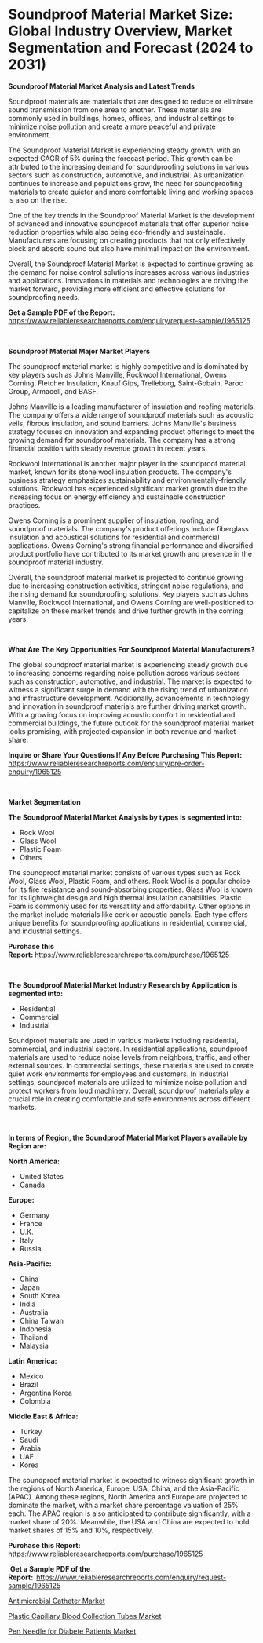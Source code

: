<p><h1>Soundproof Material Market Size: Global Industry Overview, Market Segmentation and Forecast (2024 to 2031)</h1></p><p><strong>Soundproof Material Market Analysis and Latest Trends</strong></p>
<p><p>Soundproof materials are materials that are designed to reduce or eliminate sound transmission from one area to another. These materials are commonly used in buildings, homes, offices, and industrial settings to minimize noise pollution and create a more peaceful and private environment.</p><p>The Soundproof Material Market is experiencing steady growth, with an expected CAGR of 5% during the forecast period. This growth can be attributed to the increasing demand for soundproofing solutions in various sectors such as construction, automotive, and industrial. As urbanization continues to increase and populations grow, the need for soundproofing materials to create quieter and more comfortable living and working spaces is also on the rise.</p><p>One of the key trends in the Soundproof Material Market is the development of advanced and innovative soundproof materials that offer superior noise reduction properties while also being eco-friendly and sustainable. Manufacturers are focusing on creating products that not only effectively block and absorb sound but also have minimal impact on the environment.</p><p>Overall, the Soundproof Material Market is expected to continue growing as the demand for noise control solutions increases across various industries and applications. Innovations in materials and technologies are driving the market forward, providing more efficient and effective solutions for soundproofing needs.</p></p>
<p><strong>Get a Sample PDF of the Report:&nbsp;</strong> <a href="https://www.reliableresearchreports.com/enquiry/request-sample/1965125">https://www.reliableresearchreports.com/enquiry/request-sample/1965125</a></p>
<p>&nbsp;</p>
<p><strong>Soundproof Material Major Market Players</strong></p>
<p><p>The soundproof material market is highly competitive and is dominated by key players such as Johns Manville, Rockwool International, Owens Corning, Fletcher Insulation, Knauf Gips, Trelleborg, Saint-Gobain, Paroc Group, Armacell, and BASF.</p><p>Johns Manville is a leading manufacturer of insulation and roofing materials. The company offers a wide range of soundproof materials such as acoustic veils, fibrous insulation, and sound barriers. Johns Manville's business strategy focuses on innovation and expanding product offerings to meet the growing demand for soundproof materials. The company has a strong financial position with steady revenue growth in recent years.</p><p>Rockwool International is another major player in the soundproof material market, known for its stone wool insulation products. The company's business strategy emphasizes sustainability and environmentally-friendly solutions. Rockwool has experienced significant market growth due to the increasing focus on energy efficiency and sustainable construction practices.</p><p>Owens Corning is a prominent supplier of insulation, roofing, and soundproof materials. The company's product offerings include fiberglass insulation and acoustical solutions for residential and commercial applications. Owens Corning's strong financial performance and diversified product portfolio have contributed to its market growth and presence in the soundproof material industry.</p><p>Overall, the soundproof material market is projected to continue growing due to increasing construction activities, stringent noise regulations, and the rising demand for soundproofing solutions. Key players such as Johns Manville, Rockwool International, and Owens Corning are well-positioned to capitalize on these market trends and drive further growth in the coming years.</p></p>
<p>&nbsp;</p>
<p><strong>What Are The Key Opportunities For Soundproof Material Manufacturers?</strong></p>
<p><p>The global soundproof material market is experiencing steady growth due to increasing concerns regarding noise pollution across various sectors such as construction, automotive, and industrial. The market is expected to witness a significant surge in demand with the rising trend of urbanization and infrastructure development. Additionally, advancements in technology and innovation in soundproof materials are further driving market growth. With a growing focus on improving acoustic comfort in residential and commercial buildings, the future outlook for the soundproof material market looks promising, with projected expansion in both revenue and market share.</p></p>
<p><strong>Inquire or Share Your Questions If Any Before Purchasing This Report:</strong> <a href="https://www.reliableresearchreports.com/enquiry/pre-order-enquiry/1965125">https://www.reliableresearchreports.com/enquiry/pre-order-enquiry/1965125</a></p>
<p>&nbsp;</p>
<p><strong>Market Segmentation</strong></p>
<p><strong>The Soundproof Material Market Analysis by types is segmented into:</strong></p>
<p><ul><li>Rock Wool</li><li>Glass Wool</li><li>Plastic Foam</li><li>Others</li></ul></p>
<p><p>The soundproof material market consists of various types such as Rock Wool, Glass Wool, Plastic Foam, and others. Rock Wool is a popular choice for its fire resistance and sound-absorbing properties. Glass Wool is known for its lightweight design and high thermal insulation capabilities. Plastic Foam is commonly used for its versatility and affordability. Other options in the market include materials like cork or acoustic panels. Each type offers unique benefits for soundproofing applications in residential, commercial, and industrial settings.</p></p>
<p><strong>Purchase this Report:&nbsp;</strong><a href="https://www.reliableresearchreports.com/purchase/1965125">https://www.reliableresearchreports.com/purchase/1965125</a></p>
<p>&nbsp;</p>
<p><strong>The Soundproof Material Market Industry Research by Application is segmented into:</strong></p>
<p><ul><li>Residential</li><li>Commercial</li><li>Industrial</li></ul></p>
<p><p>Soundproof materials are used in various markets including residential, commercial, and industrial sectors. In residential applications, soundproof materials are used to reduce noise levels from neighbors, traffic, and other external sources. In commercial settings, these materials are used to create quiet work environments for employees and customers. In industrial settings, soundproof materials are utilized to minimize noise pollution and protect workers from loud machinery. Overall, soundproof materials play a crucial role in creating comfortable and safe environments across different markets.</p></p>
<p>&nbsp;</p>
<p><strong>In terms of Region, the Soundproof Material Market Players available by Region are:</strong></p>
<p>
    <p> <strong> North America: </strong>
        <ul>
            <li>United States</li>
            <li>Canada</li>
        </ul>
        </p> 
    <p> <strong> Europe: </strong>
        <ul>
            <li>Germany</li>
            <li>France</li>
            <li>U.K.</li>
            <li>Italy</li>
            <li>Russia</li>
        </ul>
        </p> 
    <p> <strong> Asia-Pacific: </strong>
        <ul>
            <li>China</li>
            <li>Japan</li>
            <li>South Korea</li>
            <li>India</li>
            <li>Australia</li>
            <li>China Taiwan</li>
            <li>Indonesia</li>
            <li>Thailand</li>
            <li>Malaysia</li>
        </ul>
        </p> 
    <p> <strong> Latin America: </strong>
        <ul>
            <li>Mexico</li>
            <li>Brazil</li>
            <li>Argentina Korea</li>
            <li>Colombia</li>
        </ul>
        </p> 
    <p> <strong> Middle East & Africa: </strong>
        <ul>
            <li>Turkey</li>
            <li>Saudi</li>
            <li>Arabia</li>
            <li>UAE</li>
            <li>Korea</li>
        </ul>
    </p>
    </p>
<p><p>The soundproof material market is expected to witness significant growth in the regions of North America, Europe, USA, China, and the Asia-Pacific (APAC). Among these regions, North America and Europe are projected to dominate the market, with a market share percentage valuation of 25% each. The APAC region is also anticipated to contribute significantly, with a market share of 20%. Meanwhile, the USA and China are expected to hold market shares of 15% and 10%, respectively.</p></p>
<p><strong>Purchase this Report: </strong><a href="https://www.reliableresearchreports.com/purchase/1965125">https://www.reliableresearchreports.com/purchase/1965125</a></p>
<p>&nbsp;<strong>Get a Sample PDF of the Report:&nbsp;&nbsp;</strong><a href="https://www.reliableresearchreports.com/enquiry/request-sample/1965125">https://www.reliableresearchreports.com/enquiry/request-sample/1965125</a></p>
<p><strong></strong></p>
<p><p><a href="https://view.publitas.com/reportprime-1/antimicrobial-catheter-market-furnish-information-about-market-size-market-share-market-dynamics-and-projections-spanning-from-2023-to-2030/">Antimicrobial Catheter Market</a></p><p><a href="https://view.publitas.com/reportprime-1/plastic-capillary-blood-collection-tubes-market-size-growth-outlook-from-2023-to-2030-projecting-at-markets-trends-analysis-by-application-regional-outlook-and-revenue/">Plastic Capillary Blood Collection Tubes Market</a></p><p><a href="https://view.publitas.com/reportprime-1/global-pen-needle-for-diabete-patients-market-size-and-market-trends-insights-and-projections-from-2023-to-2030/">Pen Needle for Diabete Patients Market</a></p></p>